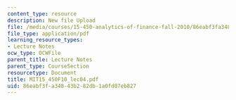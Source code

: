 ```yaml
---
content_type: resource
description: New file Upload
file: /media/courses/15-450-analytics-of-finance-fall-2010/86eabf3fa34843b282db1a0fd07eb827_MIT15_450F10_lec04.pdf
file_type: application/pdf
learning_resource_types:
- Lecture Notes
ocw_type: OCWFile
parent_title: Lecture Notes
parent_type: CourseSection
resourcetype: Document
title: MIT15_450F10_lec04.pdf
uid: 86eabf3f-a348-43b2-82db-1a0fd07eb827
---
```

